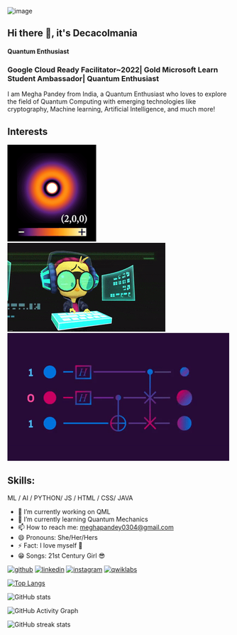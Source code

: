 


![image](https://media-exp1.licdn.com/dms/image/C4D16AQECWdT3COFSrA/profile-displaybackgroundimage-shrink_350_1400/0/1660588932563?e=1666224000&v=beta&t=RvZjeEm54Bjwg05SV13-GcNSXh2E3aK4WbTexA7idPw)

## Hi there 👋, it's Decacolmania 
#### Quantum Enthusiast
###  Google Cloud Ready Facilitator~2022| Gold Microsoft Learn Student Ambassador| Quantum Enthusiast
I am Megha Pandey from India, a Quantum Enthusiast who loves to explore the field of Quantum Computing with emerging technologies like cryptography, Machine learning, Artificial Intelligence, and much more!

## Interests 
<img src="https://github.com/megha0304/megha0304/blob/main/4.gif"> <img src="https://github.com/megha0304/megha0304/blob/main/3.gif"> <img src ="https://github.com/megha0304/megha0304/blob/main/5.gif">

## Skills:
 ML / AI / PYTHON/ JS / HTML / CSS/ JAVA

- 🔭 I’m currently working on QML 
- 🌱 I’m currently learning Quantum Mechanics 
- 📫 How to reach me: meghapandey0304@gmail.com 
- 😄 Pronouns: She/Her/Hers 
- ⚡ Fact: I love myself :purple_heart:
-  :grin: Songs: 21st Century Girl :sunglasses:


  
[<img src='https://cdn.jsdelivr.net/npm/simple-icons@3.0.1/icons/github.svg' alt='github' height='40'>](https://github.com/megha0304)  [<img src='https://cdn.jsdelivr.net/npm/simple-icons@3.0.1/icons/linkedin.svg' alt='linkedin' height='40'>](https://www.linkedin.com/in/https://www.linkedin.com/in/megha-pandey-a1a5721ba/)  [<img src='https://cdn.jsdelivr.net/npm/simple-icons@3.0.1/icons/instagram.svg' alt='instagram' height='40'>](https://www.instagram.com/https://www.instagram.com/qc_maniac//)   [<img src='https://cdn.jsdelivr.net/npm/simple-icons@3.0.1/icons/qwiklabs.svg' alt='qwiklabs' height='40'>](https://www.cloudskillsboost.google/public_profiles/d91de2fa-c3e9-41ee-97d1-5a8ac19a18cb)  

[![Top Langs](https://github-readme-stats.vercel.app/api/top-langs/?username=megha0304)](https://github.com/anuraghazra/github-readme-stats)

![GitHub stats](https://github-readme-stats.vercel.app/api?username=megha0304&show_icons=true)  

![GitHub Activity Graph](https://activity-graph.herokuapp.com/graph?username=megha0304)  

![GitHub streak stats](https://github-readme-streak-stats.herokuapp.com/?user=megha0304)  


 
